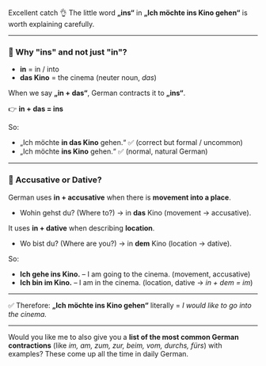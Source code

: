 Excellent catch 👌 The little word **„ins“** in **„Ich möchte ins Kino gehen“** is worth explaining carefully.

---

### 🔹 Why "ins" and not just "in"?

* **in** = in / into
* **das Kino** = the cinema (neuter noun, *das*)

When we say **„in + das“**, German contracts it to **„ins“**.

👉 **in + das = ins**

So:

* „Ich möchte **in das Kino** gehen.“ ✅ (correct but formal / uncommon)
* „Ich möchte **ins Kino** gehen.“ ✅ (normal, natural German)

---

### 🔹 Accusative or Dative?

German uses **in + accusative** when there is **movement into a place**.

* Wohin gehst du? (Where to?) → in **das** Kino (movement → accusative).

It uses **in + dative** when describing **location**.

* Wo bist du? (Where are you?) → in **dem** Kino (location → dative).

So:

* **Ich gehe ins Kino.** – I am going to the cinema. (movement, accusative)
* **Ich bin im Kino.** – I am in the cinema. (location, dative → *in + dem = im*)

---

✅ Therefore:
**„Ich möchte ins Kino gehen“** literally = *I would like to go into the cinema.*

---

Would you like me to also give you a **list of the most common German contractions** (like *im, am, zum, zur, beim, vom, durchs, fürs*) with examples? These come up all the time in daily German.
